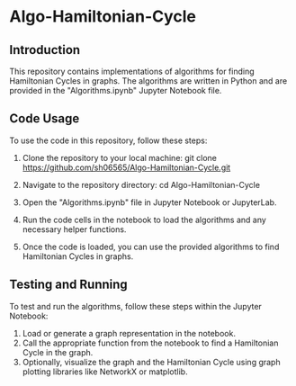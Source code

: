 # Algo-Hamiltonian-Cycle

## Introduction
This repository contains implementations of algorithms for finding Hamiltonian Cycles in graphs. The algorithms are written in Python and are provided in the "Algorithms.ipynb" Jupyter Notebook file.

## Code Usage
To use the code in this repository, follow these steps:

1. Clone the repository to your local machine:
git clone https://github.com/sh06565/Algo-Hamiltonian-Cycle.git

3. Navigate to the repository directory:
cd Algo-Hamiltonian-Cycle

3. Open the "Algorithms.ipynb" file in Jupyter Notebook or JupyterLab.

4. Run the code cells in the notebook to load the algorithms and any necessary helper functions.

5. Once the code is loaded, you can use the provided algorithms to find Hamiltonian Cycles in graphs.

## Testing and Running
To test and run the algorithms, follow these steps within the Jupyter Notebook:

1. Load or generate a graph representation in the notebook.
2. Call the appropriate function from the notebook to find a Hamiltonian Cycle in the graph.
3. Optionally, visualize the graph and the Hamiltonian Cycle using graph plotting libraries like NetworkX or matplotlib.

